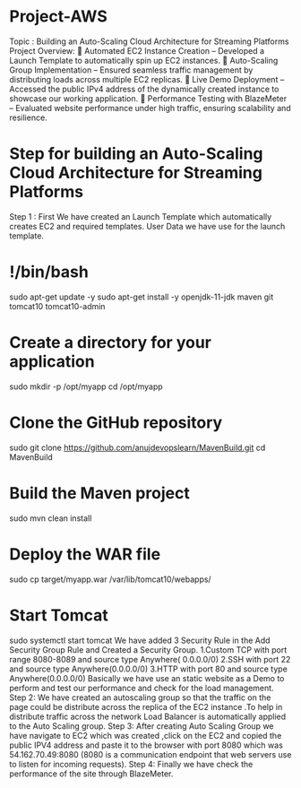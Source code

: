 # Project-AWS
Topic : Building an Auto-Scaling Cloud Architecture for Streaming Platforms
Project Overview:
🔹 Automated EC2 Instance Creation – Developed a Launch Template to automatically spin up EC2 instances.
🔹 Auto-Scaling Group Implementation – Ensured seamless traffic management by distributing loads across multiple EC2 replicas.
🔹 Live Demo Deployment – Accessed the public IPv4 address of the dynamically created instance to showcase our working application.
🔹 Performance Testing with BlazeMeter – Evaluated website performance under high traffic, ensuring scalability and resilience.


# Step for building an Auto-Scaling Cloud Architecture for Streaming Platforms
Step 1 : First We have created an Launch Template which automatically creates EC2 and
required templates.
User Data we have use for the launch template.
# !/bin/bash
sudo apt-get update -y
sudo apt-get install -y openjdk-11-jdk maven git tomcat10 tomcat10-admin
# Create a directory for your application
sudo mkdir -p /opt/myapp
cd /opt/myapp
# Clone the GitHub repository
sudo git clone https://github.com/anujdevopslearn/MavenBuild.git
cd MavenBuild
# Build the Maven project
sudo mvn clean install
# Deploy the WAR file
sudo cp target/myapp.war /var/lib/tomcat10/webapps/
# Start Tomcat
sudo systemctl start tomcat
We have added 3 Security Rule in the Add Security Group Rule and Created a Security Group.
1.Custom TCP with port range 8080-8089 and source type Anywhere( 0.0.0.0/0)
2.SSH with port 22 and source type Anywhere(0.0.0.0/0)
3.HTTP with port 80 and source type Anywhere(0.0.0.0/0)
Basically we have use an static website as a Demo to perform and test our performance and check for the load management.
Step 2: We have created an autoscaling group so that the traffic on the page could be distribute across the replica of the EC2 instance .To help in distribute traffic across the network Load Balancer is automatically applied to the Auto Scaling group.
Step 3: After creating Auto Scaling Group we have navigate to EC2 which was created ,click on the EC2 and copied the public IPV4 address and paste it to the browser with port 8080 which was 54.162.70.49:8080 (8080 is a communication endpoint that web servers use to listen for incoming requests). 
Step 4: Finally we have check the performance of the site through BlazeMeter.

